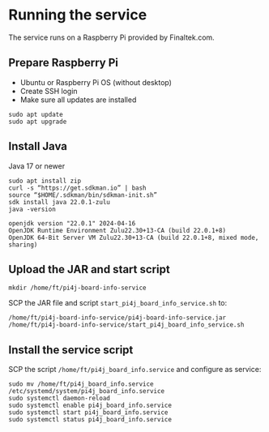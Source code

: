# Running the service

The service runs on a Raspberry Pi provided by Finaltek.com.

## Prepare Raspberry Pi

* Ubuntu or Raspberry Pi OS (without desktop)
* Create SSH login
* Make sure all updates are installed

```
sudo apt update
sudo apt upgrade
```

## Install Java

Java 17 or newer

```
sudo apt install zip
curl -s “https://get.sdkman.io” | bash
source “$HOME/.sdkman/bin/sdkman-init.sh”
sdk install java 22.0.1-zulu
java -version

openjdk version "22.0.1" 2024-04-16
OpenJDK Runtime Environment Zulu22.30+13-CA (build 22.0.1+8)
OpenJDK 64-Bit Server VM Zulu22.30+13-CA (build 22.0.1+8, mixed mode, sharing)
```

## Upload the JAR and start script

```
mkdir /home/ft/pi4j-board-info-service
```

SCP the JAR file and script `start_pi4j_board_info_service.sh` to:

```
/home/ft/pi4j-board-info-service/pi4j-board-info-service.jar
/home/ft/pi4j-board-info-service/start_pi4j_board_info_service.sh
```

## Install the service script

SCP the script `/home/ft/pi4j_board_info.service` and configure as service:

```
sudo mv /home/ft/pi4j_board_info.service /etc/systemd/system/pi4j_board_info.service
sudo systemctl daemon-reload
sudo systemctl enable pi4j_board_info.service
sudo systemctl start pi4j_board_info.service
sudo systemctl status pi4j_board_info.service
```
